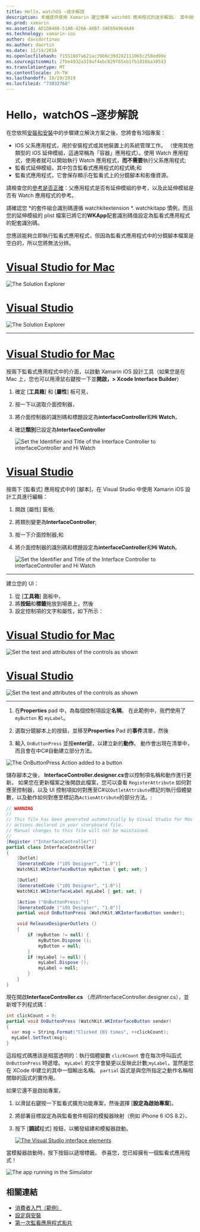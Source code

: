 ```yaml
---
title: Hello，watchOS –逐步解說
description: 本檔提供使用 Xamarin 建立簡單 watchOS 應用程式的逐步解說。 其中說明如何在 Visual Studio 和 Visual Studio for Mac 中工作、使用分鏡腳本，以及在程式碼中回應事件。
ms.prod: xamarin
ms.assetid: AD1DA488-51AB-420A-A0B7-3AE69A964A40
ms.technology: xamarin-ios
author: davidortinau
ms.author: daortin
ms.date: 12/14/2016
ms.openlocfilehash: f1551607a621ac3960c39d282111065c258ed90e
ms.sourcegitcommit: 2fbe4932a319af4ebc829f65eb1fb1816ba305d3
ms.translationtype: MT
ms.contentlocale: zh-TW
ms.lasthandoff: 10/29/2019
ms.locfileid: "73032768"
---
```

# <a name="hello-watchos--walkthrough"></a>Hello，watchOS –逐步解說

在您依照[安裝和安裝](~/ios/watchos/get-started/installation.md)中的步驟建立解決方案之後，您將會有3個專案：

- IOS 父系應用程式，用於安裝程式或其他裝置上的系統管理工作。 （使用其他類型的 iOS 延伸模組，這通常稱為「容器」應用程式）。使用 Watch 應用程式，使用者就可以開始執行 Watch 應用程式，**而不需要**執行父系應用程式;
- 監看式延伸模組，其中包含監看式應用程式的程式碼;和
- 監看式應用程式，它會保存顯示在監看式上的分鏡腳本和影像資源。

請檢查您的[參考是否正確](~/ios/watchos/get-started/project-references.md)：父應用程式是否有延伸模組的參考，以及此延伸模組是否有 Watch 應用程式的參考。

請確認您 \*的套件組合識別碼遵循 watchkitextension \*. watchkitapp 慣例，而且您的延伸模組的 plist 檔案已將它的**WKApp**配套識別碼值設定為監看式應用程式的配套識別碼。

您應該能夠立即執行監看式應用程式，但因為監看式應用程式中的分鏡腳本檔案是空白的，所以您將無法分辨。

# <a name="visual-studio-for-mactabmacos"></a>[Visual Studio for Mac](#tab/macos)

![](hello-watch-images/projectstructure.png "The Solution Explorer")

# <a name="visual-studiotabwindows"></a>[Visual Studio](#tab/windows)

![](hello-watch-images/vs-projectstructure.png "The Solution Explorer")

-----

# <a name="visual-studio-for-mactabmacos"></a>[Visual Studio for Mac](#tab/macos)

按兩下監看式應用程式中的介面，以啟動 Xamarin iOS 設計工具（如果您是在 Mac 上，您也可以用滑鼠右鍵按一下並**開啟，> Xcode Interface Builder**）

1. 確定 [**工具箱**] 和 [**屬性**] 板可見，
1. 按一下以選取介面控制器，
1. 將介面控制器的識別碼和標題設定為**interfaceController**和**Hi Watch**，
1. 確認**類別**已設定為**InterfaceController**

    ![](hello-watch-images/interfacecontrollerattributes.png "Set the Identifier and Title of the Interface Controller to interfaceController and Hi Watch")

# <a name="visual-studiotabwindows"></a>[Visual Studio](#tab/windows)

按兩下 [監看式] 應用程式中的 [腳本]，在 Visual Studio 中使用 Xamarin iOS 設計工具進行編輯：

1. 開啟 [屬性] 窗格;
1. 將類別變更為**InterfaceController**;
1. 按一下介面控制器;和
1. 將介面控制器的識別碼和標題設定為**interfaceController**和**Hi Watch**。

    ![](hello-watch-images/vs-interfacecontrollerattributes.png "Set the Identifier and Title of the Interface Controller to interfaceController and Hi Watch")

-----

建立您的 UI：

1. 從 [**工具箱**] 面板中，
1. 將**按鈕**和**標籤**拖放到場景上，然後
1. 設定控制項的文字和屬性，如下所示：

# <a name="visual-studio-for-mactabmacos"></a>[Visual Studio for Mac](#tab/macos)

![](hello-watch-images/draganddrop.png "Set the text and attributes of the controls as shown")

# <a name="visual-studiotabwindows"></a>[Visual Studio](#tab/windows)

![](hello-watch-images/vs-draganddrop.png "Set the text and attributes of the controls as shown")

-----

1. 在**Properties** pad 中，為每個控制項設定**名稱**。 在此範例中，我們使用了 `myButton` 和 `myLabel`。

1. 選取分鏡腳本上的按鈕，並移至**Properties** Pad 的**事件**清單，然後

1. 輸入 `OnButtonPress` 並按**enter**鍵，以建立新的**動作**。
  動作會出現在清單中，而且會在中C#自動建立部分方法。

![](hello-watch-images/buttonaction.png "The OnButtonPress Action added to a button")

儲存腳本之後， **InterfaceController.designer.cs**會以控制項名稱和動作進行更新。 如果您在更新檔案之後開啟此檔案，您可以查看 `RegisterAttribute` 如何對應至控制器，以及 UI 控制項如何對應至C#以`OutletAttribute`標記的執行個體變數，以及動作如何對應至標記為`ActionAttribute`的部分方法。:

```csharp
// WARNING
//
// This file has been generated automatically by Visual Studio for Mac from the outlets and
// actions declared in your storyboard file.
// Manual changes to this file will not be maintained.
//
[Register ("InterfaceController")]
partial class InterfaceController
{
    [Outlet]
    [GeneratedCode ("iOS Designer", "1.0")]
    WatchKit.WKInterfaceButton myButton { get; set; }

    [Outlet]
    [GeneratedCode ("iOS Designer", "1.0")]
    WatchKit.WKInterfaceLabel myLabel { get; set; }

    [Action ("OnButtonPress:")]
    [GeneratedCode ("iOS Designer", "1.0")]
    partial void OnButtonPress (WatchKit.WKInterfaceButton sender);

    void ReleaseDesignerOutlets ()
    {
        if (myButton != null) {
            myButton.Dispose ();
            myButton = null;
        }
        if (myLabel != null) {
            myLabel.Dispose ();
            myLabel = null;
        }
    }
}
```

現在開啟**InterfaceController.cs** （*而非*InterfaceController.designer.cs），並新增下列程式碼：

```csharp
int clickCount = 0;
partial void OnButtonPress (WatchKit.WKInterfaceButton sender)
{
  var msg = String.Format("Clicked {0} times", ++clickCount);
  myLabel.SetText(msg);
}
```

這段程式碼應該是相當透明的：執行個體變數 `clickCount` 會在每次呼叫函式 `OnButtonPress` 時遞增。 `myLabel` 的文字會變更以反映此計數;`myLabel`，當然是您在 XCode 中建立的其中一個輸出名稱。 `partial` 函式是與您所指定之動作名稱相關聯的函式的實作用。

如果它還不是啟始專案，

1. 以滑鼠右鍵按一下監看式擴充功能專案，然後選擇 [**設定為啟始專案**]。

1. 將部署目標設定為與監看套件相容的模擬器映射（例如 iPhone 6 iOS 8.2）、

1. 按下 [**調試**程式] 按鈕，以觸發組建和模擬器啟動。

    [![](hello-watch-images/readytodebug-sml.png "The Visual Studio interface elements")](hello-watch-images/readytodebug.png#lightbox)

當模擬器啟動時，按下按鈕以遞增標籤。
恭喜您，您已經擁有一個監看式應用程式！

![](hello-watch-images/running.png "The app running in the Simulator")

## <a name="related-links"></a>相關連結

- [消費者入門（範例）](https://docs.microsoft.com/samples/xamarin/ios-samples/watchkit-gettingstarted)
- [設定與安裝](~/ios/watchos/get-started/installation.md)
- [第一次監看應用程式影片](https://blog.xamarin.com/your-first-watch-kit-app/)
